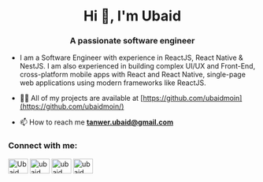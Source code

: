 <h1 align="center">Hi 👋, I'm Ubaid</h1>
<h3 align="center">A passionate software engineer</h3>

- I am a Software Engineer with experience in ReactJS, React Native & NestJS. I am also experienced in building complex UI/UX and Front-End, cross-platform mobile apps with React and React Native, single-page web applications using modern frameworks like ReactJS.

- 👨‍💻 All of my projects are available at [https://github.com/ubaidmoin](https://github.com/ubaidmoin/)

- 📫 How to reach me **tanwer.ubaid@gmail.com**

<h3 align="left">Connect with me:</h3>
<p align="left">
<a href="https://www.linkedin.com/in/ubaidullah96/" target="blank"><img align="center" src="https://raw.githubusercontent.com/rahuldkjain/github-profile-readme-generator/master/src/images/icons/Social/linked-in-alt.svg" alt="Ubaid Ullah" height="30" width="40" /></a>
<a href="https://www.instagram.com/ubaid_moin" target="blank"><img align="center" src="https://raw.githubusercontent.com/rahuldkjain/github-profile-readme-generator/master/src/images/icons/Social/instagram.svg" alt="ubaid_moin" height="30" width="40" /></a>
<a href="https://stackoverflow.com/users/14563376/ubaid" target="blank"><img align="center" src="https://stackoverflow.design/assets/img/logos/so/logo-stackoverflow.svg" alt="ubaid" height="30" width="40" /></a>
<a href="https://bento.me/ubaid-ullah" target="blank"><img align="center" src="https://cdn.prod.website-files.com/6335b33630f88833a92915fc/63e501246a370e0d4462f2ed_herologo.png" alt="ubaid" height="30" width="40" /></a>
</p>
